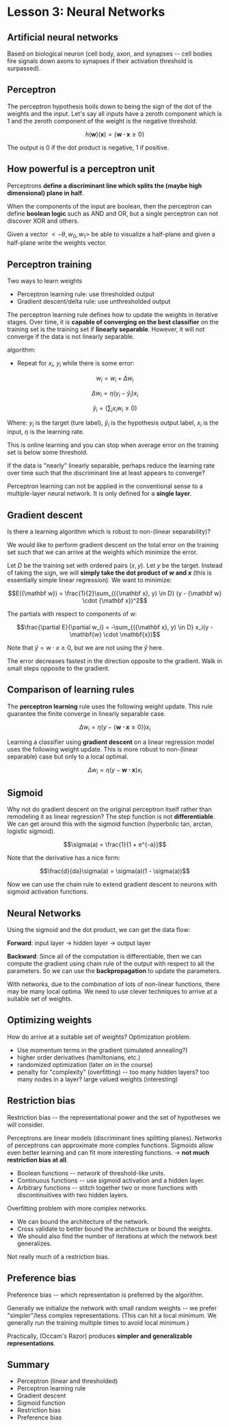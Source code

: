 Lesson 3: Neural Networks
===============

Artificial neural networks
--------------------------

Based on biological neuron (cell body, axon, and synapses -- cell bodies fire signals down axons to synapses if their activation threshold is surpassed).

Perceptron
----------

The perceptron hypothesis boils down to being the sign of the dot of the weights and the input. Let's say all inputs have a zeroth component which is 1 and the zeroth component of the weight is the negative threshold.

$$h(\mathbf{w})(\mathbf{x}) = \{\mathbf{w \cdot x} \ge 0\}$$

The output is 0 if the dot product is negative, 1 if positive.

How powerful is a perceptron unit
---------------------------------

Perceptrons **define a discriminant line which splits the (maybe high dimensional) plane in half**.

When the components of the input are boolean, then the perceptron can define **boolean logic** such as AND and OR, but a single perceptron can not discover XOR and others.

Given a vector $<-\theta, w_0, w_1>$ be able to visualize a half-plane and given a half-plane write the weights vector.


Perceptron training
-------------------

Two ways to learn weights

* Perceptron learning rule: use thresholded output
* Gradient descent/delta rule: use unthresholded output

The perceptron learning rule defines how to update the weights in iterative stages. Over time, it is **capable of converging on the best classifier** on the training set is the training set if **linearly separable**. However, it will not converge if the data is not linearly separable.

algorithm:

* Repeat for $x_i$, $y_i$ while there is some error:

$$w_i = w_i + \Delta w_i$$

$$\Delta w_i = \eta (y_i-\hat{y}_i) x_i$$

$$\hat{y}_i = (\sum_ix_iw_i\geq 0)$$

Where: $y_i$ is the target (ture label), $\hat{y}_i$ is the hypothesis output label, $x_i$ is the input, $\eta$ is the learning rate.

This is online learning and you can stop when average error on the training set is below some threshold.

If the data is "nearly" linearly separable, perhaps reduce the learning rate over time such that the discriminant line at least appears to converge?

Perceptron learning can not be applied in the conventional sense to a multiple-layer neural network. It is only defined for a **single layer**.


Gradient descent
----------------

Is there a learning algorithm which is robust to non-(linear separability)?

We would like to perform gradient descent on the total error on the training set such that we can arrive at the weights which minimize the error.

Let $D$ be the training set with ordered pairs $(x,y)$. Let $y$ be the target. Instead of taking the sign, we will **simply take the dot product of $w$ and $x$** (this is essentially simple linear regression). We want to minimize:

$$E({\mathbf w}) = \frac{1}{2}\sum_{({\mathbf x}, y) \in D} (y - {\mathbf w} \cdot {\mathbf x})^2$$

The partials with respect to components of $w$:

$$\frac{\partial E}{\partial w_i} = -\sum_{({\mathbf x}, y) \in D} x_i(y - \mathbf{w} \cdot \mathbf{x})$$

Note that $\hat{y}={w\cdot x \geq 0}$, but we are not using the $\hat{y}$ here.

The error decreases fastest in the direction opposite to the gradient. Walk in small steps opposite to the gradient.

Comparison of learning rules
----------------------------

The **perceptron learning** rule uses the following weight update. This rule guarantee the finite converge in linearly separable case.

$$\Delta w_i = \eta(y - \{\mathbf{w \cdot x} \ge 0\})x_i$$

Learning a classifier using **gradient descent** on a linear regression model uses the following weight update. This is more robust to non-(linear separable) case but only to a local optimal.

$$\Delta w_i = \eta(y - \mathbf{w \cdot x})x_i$$

Sigmoid
-------

Why not do gradient descent on the original perceptron itself rather than remodeling it as linear regression? The step function is not **differentiable**. We can get around this with the sigmoid function (hyperbolic tan, arctan, logistic sigmoid).

$$\sigma(a) = \frac{1}{1 + e^{-a}}$$

Note that the derivative has a nice form:

$$\frac{d}{da}\sigma(a) = \sigma(a)(1 - \sigma(a))$$

Now we can use the chain rule to extend gradient descent to neurons with sigmoid activation functions.

Neural Networks
---------------

Using the sigmoid and the dot product, we can get the data flow:

**Forward**: input layer -> hidden layer -> output layer

**Backward**: Since all of the computation is differentiable, then we can compute the gradient using chain rule of the output with respect to all the parameters. So we can use the **backpropagation** to update the parameters.

With networks, due to the combination of lots of non-linear functions, there may be many local optima. We need to use clever techniques to arrive at a suitable set of weights.

Optimizing weights
------------------

How do arrive at a suitable set of weights? Optimization problem.

* Use momentum terms in the gradient (simulated annealing?)
* higher order derivatives (hamiltonians, etc.)
* randomized optimization (later on in the course)
* penalty for "complexity" (overfitting) -- too many hidden layers? too many nodes in a layer? large valued weights (interesting)


Restriction bias
----------------

Restriction bias -- the representational power and the set of hypotheses we will consider.

Perceptrons are linear models (discriminant lines splitting planes). Networks of perceptrons can approximate more complex functions. Sigmoids allow even better learning and can fit more interesting functions. -> **not much restriction bias at all**.

* Boolean functions -- network of threshold-like units.
* Continuous functions -- use sigmoid activation and a hidden layer.
* Arbitrary functions -- stitch together two or more functions with discontinuitives with two hidden layers.

Overfitting problem with more complex networks.

* We can bound the architecture of the network.
* Cross validate to better bound the architecture or bound the weights.
* We should also find the number of iterations at which the network best generalizes.

Not really much of a restriction bias.

Preference bias
---------------

Preference bias -- which representation is preferred by the algorithm.

Generally we initialize the network with small random weights -- we prefer "simpler"/less complex representations. (This can hit a local minimum. We generally run the training multiple times to avoid local minimum.)

Practically, (Occam's Razor) produces **simpler and generalizable representations**.

Summary
-------

* Perceptron (linear and thresholded)
* Perceptron learning rule
* Gradient descent
* Sigmoid function
* Restriction bias
* Preference bias
